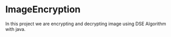 # ImageEncryption
In this project we are encrypting and decrypting image using DSE Algorithm with java.
